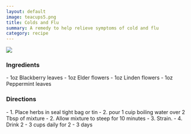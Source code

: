 ```yaml
---
layout: default
image: teacups5.png
title: Colds and Flu
summary: A remedy to help relieve symptoms of cold and flu
category: recipe
---
```

<img src="{{site.baseurl}}/img/teacups5.png" class="img-resize">

<h3 class="recipe-center">Ingredients</h3>
- 1oz Blackberry leaves
- 1oz Elder flowers
- 1oz Linden flowers
- 1oz Peppermint leaves

<h3 class="recipe-center">Directions</h3>
- 1. Place herbs in seal tight bag or tin
- 2. pour 1 cuip boiling water over 2 Tbsp of mixture
- 2. Allow mixture to steep for 10 minutes
- 3. Strain.
- 4. Drink 2 - 3 cups daily for 2 - 3 days
